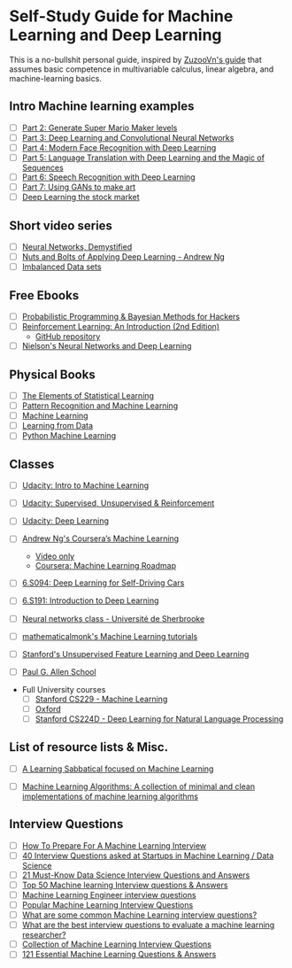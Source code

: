 # Self-Study Guide for Machine Learning and Deep Learning

This is a no-bullshit personal guide, inspired by [ZuzooVn's guide](https://github.com/ZuzooVn/machine-learning-for-software-engineers) that assumes basic competence in multivariable calculus, linear algebra, and machine-learning basics.

## Intro Machine learning examples
- [ ] [Part 2: Generate Super Mario Maker levels](https://medium.com/@ageitgey/machine-learning-is-fun-part-2-a26a10b68df3)
- [ ] [Part 3: Deep Learning and Convolutional Neural Networks](https://medium.com/@ageitgey/machine-learning-is-fun-part-3-deep-learning-and-convolutional-neural-networks-f40359318721#.44rhxy637)
- [ ] [Part 4: Modern Face Recognition with Deep Learning](https://medium.com/@ageitgey/machine-learning-is-fun-part-4-modern-face-recognition-with-deep-learning-c3cffc121d78#.3rwmq0ddc)
- [ ] [Part 5: Language Translation with Deep Learning and the Magic of Sequences](https://medium.com/@ageitgey/machine-learning-is-fun-part-5-language-translation-with-deep-learning-and-the-magic-of-sequences-2ace0acca0aa#.wyfthap4c)
- [ ] [Part 6: Speech Recognition with Deep Learning](https://medium.com/@ageitgey/machine-learning-is-fun-part-6-how-to-do-speech-recognition-with-deep-learning-28293c162f7a)
- [ ] [Part 7: Using GANs to make art](https://medium.com/@ageitgey/abusing-generative-adversarial-networks-to-make-8-bit-pixel-art-e45d9b96cee7)
- [ ] [Deep Learning the stock market](https://medium.com/@TalPerry/deep-learning-the-stock-market-df853d139e02)

## Short video series
- [ ] [Neural Networks, Demystified](http://lumiverse.io/series/neural-networks-demystified)
- [ ] [Nuts and Bolts of Applying Deep Learning - Andrew Ng](https://www.youtube.com/watch?v=F1ka6a13S9I)
- [ ] [Imbalanced Data sets](https://www.youtube.com/watch?v=X9MZtvvQDR4)

## Free Ebooks
- [ ] [Probabilistic Programming & Bayesian Methods for Hackers](https://camdavidsonpilon.github.io/Probabilistic-Programming-and-Bayesian-Methods-for-Hackers/)
- [ ] [Reinforcement Learning: An Introduction (2nd Edition)](http://ufal.mff.cuni.cz/~straka/courses/npfl114/2016/sutton-bookdraft2016sep.pdf)
    - [GitHub repository](https://github.com/ShangtongZhang/reinforcement-learning-an-introduction)
- [ ] [Nielson's Neural Networks and Deep Learning](http://neuralnetworksanddeeplearning.com/)

## Physical Books
- [ ] [The Elements of Statistical Learning](https://www.goodreads.com/book/show/148009.The_Elements_of_Statistical_Learning)
- [ ] [Pattern Recognition and Machine Learning](https://www.goodreads.com/book/show/55881.Pattern_Recognition_and_Machine_Learning)
- [ ] [Machine Learning](https://www.goodreads.com/book/show/213030.Machine_Learning)
- [ ] [Learning from Data](https://www.amazon.com/Learning-Data-Yaser-S-Abu-Mostafa/dp/1600490069)
- [ ] [Python Machine Learning](https://www.amazon.com/Python-Machine-Learning-Sebastian-Raschka/dp/1783555130)

## Classes
- [ ] [Udacity: Intro to Machine Learning](https://www.udacity.com/course/intro-to-machine-learning--ud120)
- [ ] [Udacity: Supervised, Unsupervised & Reinforcement](https://www.udacity.com/course/machine-learning--ud262)
- [ ] [Udacity: Deep Learning](https://classroom.udacity.com/courses/ud730)
- [ ] [Andrew Ng's Coursera’s Machine Learning](https://www.coursera.org/learn/machine-learning)
    - [Video only](https://www.youtube.com/playlist?list=PLZ9qNFMHZ-A4rycgrgOYma6zxF4BZGGPW)
    - [Coursera: Machine Learning Roadmap](https://metacademy.org/roadmaps/cjrd/coursera_ml_supplement)
- [ ] [6.S094: Deep Learning for Self-Driving Cars](http://selfdrivingcars.mit.edu/)
- [ ] [6.S191: Introduction to Deep Learning](http://introtodeeplearning.com/schedule.html)
- [ ] [Neural networks class - Université de Sherbrooke](https://www.youtube.com/playlist?list=PL6Xpj9I5qXYEcOhn7TqghAJ6NAPrNmUBH)
- [ ] [mathematicalmonk's Machine Learning tutorials](https://www.youtube.com/playlist?list=PLD0F06AA0D2E8FFBA)
- [ ] [Stanford's Unsupervised Feature Learning and Deep Learning](http://deeplearning.stanford.edu/wiki/index.php/UFLDL_Tutorial)

- [ ] [Paul G. Allen School](https://www.youtube.com/user/UWCSE/playlists?shelf_id=16&sort=dd&view=50)

- Full University courses
    - [ ] [Stanford CS229 - Machine Learning](http://cs229.stanford.edu/materials.html)
    - [ ] [Oxford](https://www.cs.ox.ac.uk/people/nando.defreitas/machinelearning/)
    - [ ] [Stanford CS224D - Deep Learning for Natural Language Processing](http://cs224d.stanford.edu/syllabus.html)

## List of resource lists & Misc.
- [ ] [A Learning Sabbatical focused on Machine Learning](http://karlrosaen.com/ml/)
- [ ] [Machine Learning Algorithms: A collection of minimal and clean implementations of machine learning algorithms](https://github.com/rushter/MLAlgorithms)


## Interview Questions
- [ ] [How To Prepare For A Machine Learning Interview](http://blog.udacity.com/2016/05/prepare-machine-learning-interview.html)
- [ ] [40 Interview Questions asked at Startups in Machine Learning / Data Science](https://www.analyticsvidhya.com/blog/2016/09/40-interview-questions-asked-at-startups-in-machine-learning-data-science)
- [ ] [21 Must-Know Data Science Interview Questions and Answers](http://www.kdnuggets.com/2016/02/21-data-science-interview-questions-answers.html)
- [ ] [Top 50 Machine learning Interview questions & Answers](http://career.guru99.com/top-50-interview-questions-on-machine-learning/)
- [ ] [Machine Learning Engineer interview questions](https://resources.workable.com/machine-learning-engineer-interview-questions)
- [ ] [Popular Machine Learning Interview Questions](http://www.learn4master.com/machine-learning/popular-machine-learning-interview-questions)
- [ ] [What are some common Machine Learning interview questions?](https://www.quora.com/What-are-some-common-Machine-Learning-interview-questions)
- [ ] [What are the best interview questions to evaluate a machine learning researcher?](https://www.quora.com/What-are-the-best-interview-questions-to-evaluate-a-machine-learning-researcher)
- [ ] [Collection of Machine Learning Interview Questions](http://analyticscosm.com/machine-learning-interview-questions-for-data-scientist-interview/)
- [ ] [121 Essential Machine Learning Questions & Answers](https://learn.elitedatascience.com/mlqa-welcome)
